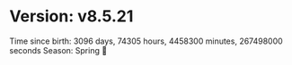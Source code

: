 # Version: v8.5.21
Time since birth: 3096 days, 74305 hours, 4458300 minutes, 267498000 seconds
Season: Spring 🌸
